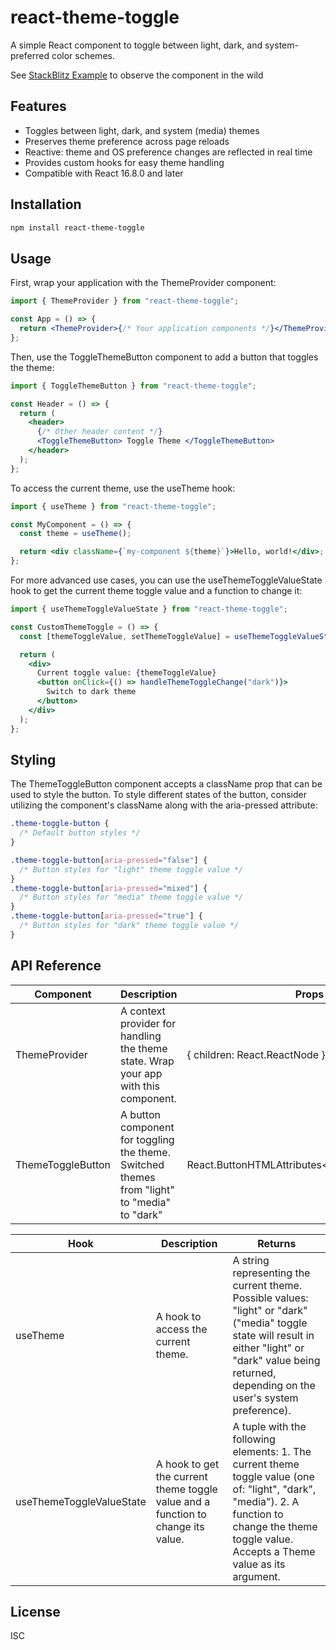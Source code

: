 # react-theme-toggle

A simple React component to toggle between light, dark, and system-preferred color schemes.

See [StackBlitz Example](https://react-ts-b1qbua.stackblitz.io) to observe the component in the wild

## Features

- Toggles between light, dark, and system (media) themes
- Preserves theme preference across page reloads
- Reactive: theme and OS preference changes are reflected in real time
- Provides custom hooks for easy theme handling
- Compatible with React 16.8.0 and later

## Installation

```bash
npm install react-theme-toggle
```

## Usage

First, wrap your application with the ThemeProvider component:

```jsx
import { ThemeProvider } from "react-theme-toggle";

const App = () => {
  return <ThemeProvider>{/* Your application components */}</ThemeProvider>;
};
```

Then, use the ToggleThemeButton component to add a button that toggles the theme:

```jsx
import { ToggleThemeButton } from "react-theme-toggle";

const Header = () => {
  return (
    <header>
      {/* Other header content */}
      <ToggleThemeButton> Toggle Theme </ToggleThemeButton>
    </header>
  );
};
```

To access the current theme, use the useTheme hook:

```jsx
import { useTheme } from "react-theme-toggle";

const MyComponent = () => {
  const theme = useTheme();

  return <div className={`my-component ${theme}`}>Hello, world!</div>;
};
```

For more advanced use cases, you can use the useThemeToggleValueState hook to get the current theme toggle value and a function to change it:

```jsx
import { useThemeToggleValueState } from "react-theme-toggle";

const CustomThemeToggle = () => {
  const [themeToggleValue, setThemeToggleValue] = useThemeToggleValueState();

  return (
    <div>
      Current toggle value: {themeToggleValue}
      <button onClick={() => handleThemeToggleChange("dark")}>
        Switch to dark theme
      </button>
    </div>
  );
};
```

## Styling

The ThemeToggleButton component accepts a className prop that can be used to style the button.
To style different states of the button, consider utilizing the component's className along with the aria-pressed attribute:

```css
.theme-toggle-button {
  /* Default button styles */
}

.theme-toggle-button[aria-pressed="false"] {
  /* Button styles for "light" theme toggle value */
}
.theme-toggle-button[aria-pressed="mixed"] {
  /* Button styles for "media" theme toggle value */
}
.theme-toggle-button[aria-pressed="true"] {
  /* Button styles for "dark" theme toggle value */
}
```

## API Reference

| Component         | Description                                                                                  | Props                                           |
| ----------------- | -------------------------------------------------------------------------------------------- | ----------------------------------------------- |
| ThemeProvider     | A context provider for handling the theme state. Wrap your app with this component.          | { children: React.ReactNode }                   |
| ThemeToggleButton | A button component for toggling the theme. Switched themes from "light" to "media" to "dark" | React.ButtonHTMLAttributes\<HTMLButtonElement\> |

| Hook                     | Description                                                                      | Returns                                                                                                                                                                                                     |
| ------------------------ | -------------------------------------------------------------------------------- | ----------------------------------------------------------------------------------------------------------------------------------------------------------------------------------------------------------- |
| useTheme                 | A hook to access the current theme.                                              | A string representing the current theme. Possible values: "light" or "dark" ("media" toggle state will result in either "light" or "dark" value being returned, depending on the user's system preference). |
| useThemeToggleValueState | A hook to get the current theme toggle value and a function to change its value. | A tuple with the following elements: 1. The current theme toggle value (one of: "light", "dark", "media"). 2. A function to change the theme toggle value. Accepts a Theme value as its argument.           |

## License

ISC
